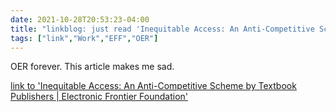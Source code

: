```yaml
---
date: 2021-10-28T20:53:23-04:00
title: "linkblog: just read 'Inequitable Access: An Anti-Competitive Scheme by Textbook Publishers | Electronic Frontier Foundation'"
tags: ["link","Work","EFF","OER"]
---
```

OER forever. This article makes me sad.
 
[link to 'Inequitable Access: An Anti-Competitive Scheme by Textbook Publishers | Electronic Frontier Foundation'](https://www.eff.org/deeplinks/2021/10/inequitable-access-anti-competitive-scheme-textbook-publishers)
